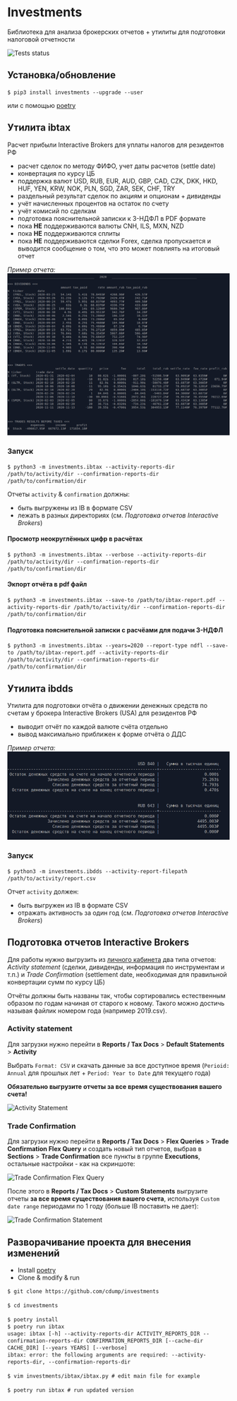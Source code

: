 # Investments
Библиотека для анализа брокерских отчетов + утилиты для подготовки налоговой отчетности

![Tests status](https://github.com/cdump/investments/workflows/tests/badge.svg)

## Установка/обновление
```
$ pip3 install investments --upgrade --user
```
или с помощью [poetry](https://python-poetry.org/)

## Утилита ibtax
Расчет прибыли Interactive Brokers для уплаты налогов для резидентов РФ

- расчет сделок по методу ФИФО, учет даты расчетов (settle date)
- конвертация по курсу ЦБ
- поддержка валют USD, RUB, EUR, AUD, GBP, CAD, CZK, DKK, HKD, HUF, YEN, KRW, NOK, PLN, SGD, ZAR, SEK, CHF, TRY
- раздельный результат сделок по акциям и опционам + дивиденды
- учёт начисленных процентов на остаток по счету
- учёт комисий по сделкам
- подготовка пояснительной записки к 3-НДФЛ в PDF формате
- пока **НЕ** поддерживаются валюты CNH, ILS, MXN, NZD
- пока **НЕ** поддерживаются сплиты
- пока **НЕ** поддерживаются сделки Forex, сделка пропускается и выводится сообщение о том, что это может повлиять на итоговый отчет

*Пример отчета:*
![ibtax report example](./images/ibtax_2020.jpg)

### Запуск
```
$ python3 -m investments.ibtax --activity-reports-dir /path/to/activity/dir --confirmation-reports-dir /path/to/confirmation/dir
```
Отчеты `activity` & `confirmation` должны:
- быть выгружены из IB в формате CSV
- лежать в разных директориях (см. *Подготовка отчетов Interactive Brokers*)

#### Просмотр неокруглённых цифр в расчётах
```
$ python3 -m investments.ibtax --verbose --activity-reports-dir /path/to/activity/dir --confirmation-reports-dir /path/to/confirmation/dir
```

#### Экпорт отчёта в pdf файл
```
$ python3 -m investments.ibtax --save-to /path/to/ibtax-report.pdf --activity-reports-dir /path/to/activity/dir --confirmation-reports-dir /path/to/confirmation/dir
```

#### Подготовка пояснительной записки с расчёами для подачи 3-НДФЛ
```
$ python3 -m investments.ibtax --years=2020 --report-type ndfl --save-to /path/to/ibtax-report.pdf --activity-reports-dir /path/to/activity/dir --confirmation-reports-dir /path/to/confirmation/dir
```


## Утилита ibdds
Утилита для подготовки отчёта о движении денежных средств по счетам у брокера Interactive Brokers (USA) для резидентов РФ

- выводит отчёт по каждой валюте счёта отдельно
- вывод максимально приближен к форме отчёта о ДДС

*Пример отчета:*
![ibdds report example](./images/ibdds_2020.png)

### Запуск
```
$ python3 -m investments.ibdds --activity-report-filepath /path/to/activity/report.csv
```
Отчет `activity` должен:
- быть выгружен из IB в формате CSV
- отражать активность за один год (см. *Подготовка отчетов Interactive Brokers*)


## Подготовка отчетов Interactive Brokers
Для работы нужно выгрузить из [личного кабинета](https://www.interactivebrokers.co.uk/sso/Login) два типа отчетов: *Activity statement* (сделки, дивиденды, информация по инструментам и т.п.) и *Trade Confirmation* (settlement date, необходимая для правильной конвертации сумм по курсу ЦБ)

Отчёты должны быть названы так, чтобы сортировались естественным образом по годам начиная от старого к новому. Такого можно достичь называя файлик номером года (например 2019.csv).

### Activity statement
Для загрузки нужно перейти в **Reports / Tax Docs** > **Default Statements** > **Activity**

Выбрать `Format: CSV` и скачать данные за все доступное время (`Perioid: Annual` для прошлых лет + `Period: Year to Date` для текущего года)

**Обязательно выгрузите отчеты за все время существования вашего счета!**

![Activity Statement](./images/ib_report_activity.jpg)

### Trade Confirmation

Для загрузки нужно перейти в **Reports / Tax Docs** > **Flex Queries** > **Trade Confirmation Flex Query** и создать новый тип отчетов, выбрав в **Sections** > **Trade Confirmation** все пункты в группе **Executions**, остальные настройки - как на скриншоте:

![Trade Confirmation Flex Query](./images/ib_trade_confirmation_settings.jpg)

После этого в **Reports / Tax Docs** > **Custom Statements** выгрузите отчеты **за все время существования вашего счета**, используя `Custom date range` периодами по 1 году (больше IB поставить не дает):


![Trade Confirmation Statement](./images/ib_report_trade_confirmation.jpg)


## Разворачивание проекта для внесения изменений

- Install [poetry](https://python-poetry.org/docs/#installation)
- Clone & modify & run

```
$ git clone https://github.com/cdump/investments

$ cd investments

$ poetry install
$ poetry run ibtax
usage: ibtax [-h] --activity-reports-dir ACTIVITY_REPORTS_DIR --confirmation-reports-dir CONFIRMATION_REPORTS_DIR [--cache-dir CACHE_DIR] [--years YEARS] [--verbose]
ibtax: error: the following arguments are required: --activity-reports-dir, --confirmation-reports-dir

$ vim investments/ibtax/ibtax.py # edit main file for example

$ poetry run ibtax # run updated version
```

